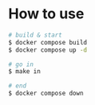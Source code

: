 
# How to use

```sh
# build & start
$ docker compose build
$ docker compose up -d

# go in
$ make in

# end
$ docker compose down
```
